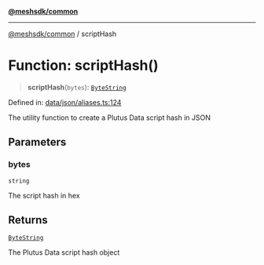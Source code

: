 [**@meshsdk/common**](../README.md)

***

[@meshsdk/common](../globals.md) / scriptHash

# Function: scriptHash()

> **scriptHash**(`bytes`): [`ByteString`](../type-aliases/ByteString.md)

Defined in: [data/json/aliases.ts:124](https://github.com/MeshJS/mesh/blob/1abde1553cbd7cf2cf4e40197fc0de9e4a7d0f49/packages/mesh-common/src/data/json/aliases.ts#L124)

The utility function to create a Plutus Data script hash in JSON

## Parameters

### bytes

`string`

The script hash in hex

## Returns

[`ByteString`](../type-aliases/ByteString.md)

The Plutus Data script hash object
